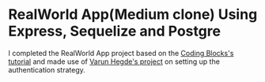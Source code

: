 # RealWorld App(Medium clone) Using Express, Sequelize and Postgre

I completed the RealWorld App project based on the [Coding Blocks's tutorial](https://cb.lk/yt/rwnodepl) and made use of [Varun Hegde's project](https://github.com/Varun-Hegde/Conduit_NodeJS) on setting up the authentication strategy.
